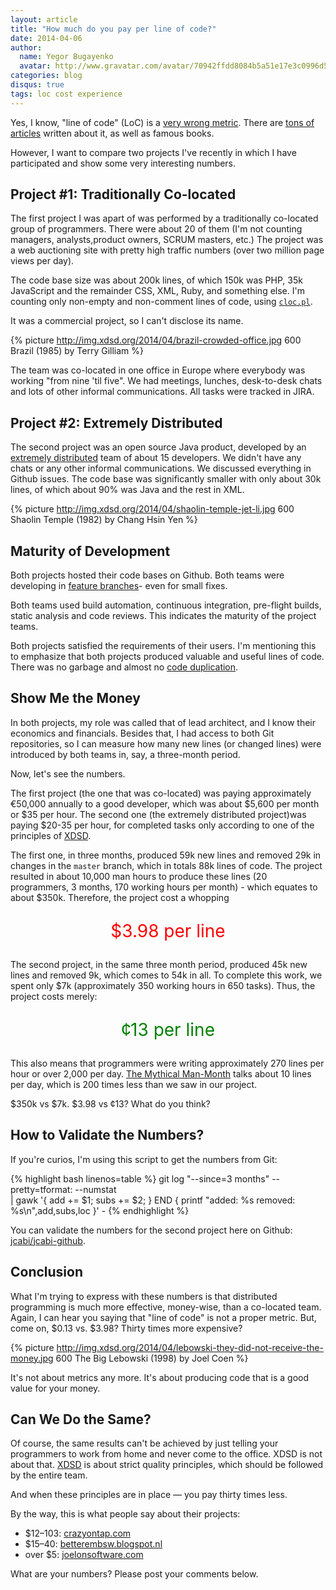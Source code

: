 ```yaml
---
layout: article
title: "How much do you pay per line of code?"
date: 2014-04-06
author:
  name: Yegor Bugayenko
  avatar: http://www.gravatar.com/avatar/70942ffdd8084b5a51e17e3c0996d53c?s=300
categories: blog
disqus: true
tags: loc cost experience
---
```


Yes, I know, "line of code" (LoC)
is a [very wrong metric](http://stackoverflow.com/questions/966800/mythical-man-month-10-lines-per-developer-day-how-close-on-large-projects).
There are [tons of articles](http://blog.codinghorror.com/diseconomies-of-scale-and-lines-of-code/)
written about it, as well as famous books.

However, I want to compare two projects I've recently in which I have participated and show some very interesting numbers.

## Project #1: Traditionally Co-located

The first project I was apart of was performed  by a traditionally co-located group of programmers.
There were about 20 of them (I'm not counting managers, analysts,product owners, SCRUM masters, etc.) The project was a web auctioning site with pretty high traffic numbers (over two million page views per day).

The code base size was about 200k lines, of which 150k was PHP, 35k JavaScript and the remainder CSS, XML, Ruby, and something else. I'm counting only non-empty and non-comment lines of code, using
[`cloc.pl`](http://cloc.sourceforge.net/).

It was a commercial project, so I can't disclose its name.

{% picture http://img.xdsd.org/2014/04/brazil-crowded-office.jpg 600 Brazil (1985) by Terry Gilliam %}

The team was co-located in one office in Europe where everybody was working "from nine 'til five". We had meetings, lunches, desk-to-desk chats and lots of other informal communications. All tasks were tracked in JIRA.

## Project #2: Extremely Distributed

The second project was an open source Java product, developed by an [extremely distributed](http://www.xdsd.org)
team of about 15 developers. We didn't have any chats or any other informal communications. We discussed everything in Github issues. The code base was significantly smaller with only about 30k lines, of which about 90% was Java and the rest in XML.

{% picture http://img.xdsd.org/2014/04/shaolin-temple-jet-li.jpg 600 Shaolin Temple (1982) by Chang Hsin Yen %}

## Maturity of Development

Both projects hosted their code bases on Github. Both teams were developing in [feature branches](http://martinfowler.com/bliki/FeatureBranch.html)- even for small fixes.

Both teams used build automation, continuous integration, pre-flight builds, static analysis and code reviews. This indicates the maturity of the project teams.

Both projects satisfied the requirements of their users. I'm mentioning this to emphasize that both projects produced valuable and useful lines of code. There was no garbage and almost no 
[code duplication](http://en.wikipedia.org/wiki/Duplicate_code).

## Show Me the Money

In both projects, my role was called that of lead architect, and I know their economics and financials. Besides that, I had access to both Git repositories, so I can measure how many new lines (or changed lines) were introduced by both
teams in, say, a three-month period.

Now, let's see the numbers.

The first project (the one that was co-located) was paying approximately &euro;50,000 annually to a good developer, which was about $5,600 per month or $35 per hour. The second one (the extremely distributed project)was paying $20-35 per hour, for completed tasks only according to one of the principles of [XDSD](http://www.xdsd.org).

The first one, in three months, produced 59k new lines and removed 29k in changes in the `master` branch, which in totals 88k lines of code. The project resulted in about 10,000 man hours to produce these lines (20 programmers, 3 months, 170 working hours per month) - which equates to about $350k. Therefore, the project cost a whopping 
<p style="color:red;text-align:center;font-size:2em;">$3.98 per line</p>

The second project, in the same three month period, produced 45k new lines and removed 9k, which
comes to 54k in all. To complete this work, we spent only $7k (approximately 350 working hours in 650 tasks). Thus, the project costs merely: <p style="color:green;text-align:center;font-size:2em;">&cent;13 per line</p>

This also means that programmers were writing approximately 270 lines per hour
or over 2,000 per day. [The Mythical Man-Month](http://en.wikipedia.org/wiki/The_Mythical_Man-Month)
talks about 10 lines per day, which is 200 times less than we saw in our project.

$350k vs $7k. $3.98 vs &cent;13? What do you think?

## How to Validate the Numbers?

If you're curios, I'm using this script to get the numbers from Git:

{% highlight bash linenos=table %}
git log "--since=3 months" --pretty=tformat: --numstat \
  | gawk '{ add += $1; subs += $2; } END { printf "added: %s removed: %s\n",add,subs,loc }' -
{% endhighlight %}

You can validate the numbers for the second project here on Github:
[jcabi/jcabi-github](https://github.com/jcabi/jcabi-github).

## Conclusion

What I'm trying to express with these numbers is that distributed programming is much more effective, money-wise, than a co-located team. Again, I can hear you saying that "line of code" is not a proper metric. But, come on, $0.13 vs. $3.98? Thirty times more expensive?

{% picture http://img.xdsd.org/2014/04/lebowski-they-did-not-receive-the-money.jpg 600 The Big Lebowski (1998) by Joel Coen %}

It's not about metrics any more. It's about producing code that is a good value for your money.

## Can We Do the Same?

Of course, the same results can't be achieved by just telling your programmers to work from home and never come to the office. XDSD is not about that. [XDSD](http://www.xdsd.org) is about strict quality principles, which should
be followed by the entire team.

And when these principles are in place &mdash; you pay thirty times less.

By the way, this is what people say about their projects:

 * $12&ndash;103: [crazyontap.com](http://www.crazyontap.com/topic.php?TopicId=242135)
 * $15&ndash;40: [betterembsw.blogspot.nl](http://betterembsw.blogspot.nl/2010/10/embedded-software-costs-15-40-per-line.html)
 * over $5: [joelonsoftware.com](http://discuss.joelonsoftware.com/default.asp?biz.5.467536.25)

What are your numbers? Please post your comments below.
